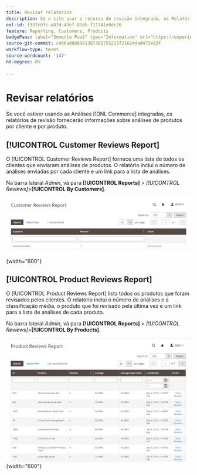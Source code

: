 ```yaml
---
title: Revisar relatórios
description: Se o site usar o recurso de revisão integrado, os Relatórios de revisão fornecerão informações sobre revisões de produtos por cliente e por produto.
exl-id: f337c0fc-a8fd-43ef-82db-f11741e6dc76
feature: Reporting, Customers, Products
badgePaas: label="Somente PaaS" type="Informative" url="https://experienceleague.adobe.com/pt-br/docs/commerce/user-guides/product-solutions" tooltip="Aplica-se somente a projetos do Adobe Commerce na nuvem (infraestrutura do PaaS gerenciada pela Adobe) e a projetos locais."
source-git-commit: c406add80981387305755221f21624dad475e63f
workflow-type: tm+mt
source-wordcount: '147'
ht-degree: 0%

---
```


# Revisar relatórios

Se você estiver usando as Análises [!DNL Commerce] integradas, os relatórios de revisão fornecerão informações sobre análises de produtos por cliente e por produto.

## [!UICONTROL Customer Reviews Report]

O [!UICONTROL Customer Reviews Report] fornece uma lista de todos os clientes que enviaram análises de produtos. O relatório inclui o número de análises enviadas por cada cliente e um link para a lista de análises.

Na barra lateral _Admin_, vá para **[!UICONTROL Reports]** > _[!UICONTROL Reviews]_>**[!UICONTROL By Customers]**.

![Relatório De Revisão Por Clientes](./assets/customer-reviews.png){width="600"}

## [!UICONTROL Product Reviews Report]

O [!UICONTROL Product Reviews Report] lista todos os produtos que foram revisados pelos clientes. O relatório inclui o número de análises e a classificação média, o produto que foi revisado pela última vez e um link para a lista de análises de cada produto.

Na barra lateral _Admin_, vá para **[!UICONTROL Reports]** > _[!UICONTROL Reviews]_>**[!UICONTROL By Products]**.

![Relatório de avaliação por produto](./assets/product-reviews.png){width="600"}
